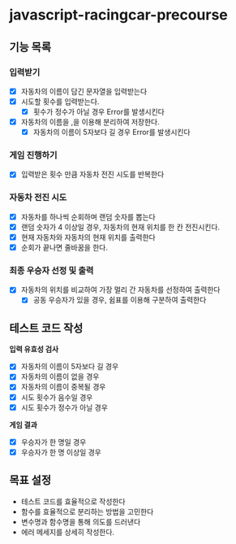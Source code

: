 # javascript-racingcar-precourse

## 기능 목록

### 입력받기

- [x] 자동차의 이름이 담긴 문자열을 입력받는다
- [x] 시도할 횟수를 입력받는다.
  - [x] 횟수가 정수가 아닐 경우 Error를 발생시킨다
- [x] 자동차의 이름을 ,을 이용해 분리하여 저장한다.
  - [x] 자동차의 이름이 5자보다 길 경우 Error를 발생시킨다

### 게임 진행하기

- [x] 입력받은 횟수 만큼 자동차 전진 시도를 반복한다

### 자동차 전진 시도

- [x] 자동차를 하나씩 순회하며 랜덤 숫자를 뽑는다
- [x] 랜덤 숫자가 4 이상일 경우, 자동차의 현재 위치를 한 칸 전진시킨다.
- [x] 현재 자동차와 자동차의 현재 위치를 출력한다
- [x] 순회가 끝나면 줄바꿈을 한다.

### 최종 우승자 선정 및 출력

- [x] 자동차의 위치를 비교하여 가장 멀리 간 자동차를 선정하여 출력한다
  - [x] 공동 우승자가 있을 경우, 쉼표를 이용해 구분하여 출력한다

## 테스트 코드 작성

**입력 유효성 검사**

- [x] 자동차의 이름이 5자보다 길 경우
- [x] 자동차의 이름이 없을 경우
- [x] 자동차의 이름이 중복될 경우
- [x] 시도 횟수가 음수일 경우
- [x] 시도 횟수가 정수가 아닐 경우

**게임 결과**

- [x] 우승자가 한 명일 경우
- [x] 우승자가 한 명 이상일 경우

## 목표 설정

- 테스트 코드를 효율적으로 작성한다
- 함수를 효율적으로 분리하는 방법을 고민한다
- 변수명과 함수명을 통해 의도를 드러낸다
- 에러 메세지를 상세히 작성한다.
